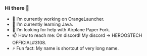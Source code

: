 ### Hi there 👋

- 🔭 I’m currently working on OrangeLauncher.
- 🌱 I’m currently learning Java.
- 🤔 I’m looking for help with Airplane Paper Fork.
- 📫 How to reach me: On discord! My discord -> HEROOSTECH OFFICIAL#3108.
- ⚡ Fun fact: My name is shortcut of very long name.
